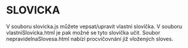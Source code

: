 # SLOVICKA
V souboru slovicka.js můžete vepsat/upravit vlastní slovíčka.
V souboru vlastniSlovicka.html je pak možné se tyto slovíčka učit.
Soubor nepravidelnaSlovesa.html nabízí procvičovnání již vložených sloves.
